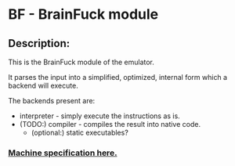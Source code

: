 # BF - BrainFuck module

## Description:

This is the BrainFuck module of the emulator.

It parses the input into a simplified, optimized, internal form which a backend will execute.

The backends present are:
- interpreter - simply execute the instructions as is.
- (TODO:) compiler - compiles the result into native code.
    - (optional:) static executables?

### [Machine specification here.](./docs/SPECS.md)